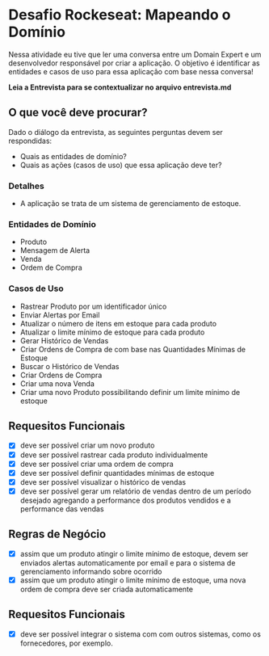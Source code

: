 # Desafio Rockeseat: Mapeando o Domínio

Nessa atividade eu tive que ler uma conversa entre um Domain Expert e um desenvolvedor responsável por criar a aplicação. O objetivo é identificar as entidades e casos de uso para essa aplicação com base nessa conversa!

**Leia a Entrevista para se contextualizar no arquivo entrevista.md**

## O que você deve procurar?

Dado o diálogo da entrevista, as seguintes perguntas devem ser respondidas:

- Quais as entidades de domínio?
- Quais as ações (casos de uso) que essa aplicação deve ter?

### Detalhes

- A aplicação se trata de um sistema de gerenciamento de estoque.

### Entidades de Domínio

- Produto
- Mensagem de Alerta
- Venda
- Ordem de Compra

### Casos de Uso

- Rastrear Produto por um identificador único
- Enviar Alertas por Email
- Atualizar o número de itens em estoque para cada produto
- Atualizar o limite mínimo de estoque para cada produto
- Gerar Histórico de Vendas
- Criar Ordens de Compra de com base nas Quantidades Mínimas de Estoque
- Buscar o Histórico de Vendas
- Criar Ordens de Compra
- Criar uma nova Venda
- Criar uma novo Produto possibilitando definir um limite mínimo de estoque

## Requesitos Funcionais

- [x] deve ser possível criar um novo produto
- [x] deve ser possível rastrear cada produto individualmente
- [x] deve ser possível criar uma ordem de compra
- [x] deve ser possível definir quantidades mínimas de estoque
- [x] deve ser possível visualizar o histórico de vendas
- [x] deve ser possível gerar um relatório de vendas dentro de um período desejado agregando a performance dos produtos vendidos e a performance das vendas

## Regras de Negócio

- [x] assim que um produto atingir o limite mínimo de estoque, devem ser enviados alertas automaticamente por email e para o sistema de gerenciamento informando sobre ocorrido
- [x] assim que um produto atingir o limite mínimo de estoque, uma nova ordem de compra deve ser criada automaticamente

## Requesitos Funcionais

- [x] deve ser possível integrar o sistema com com outros sistemas, como os fornecedores, por exemplo.
